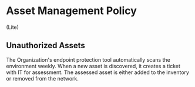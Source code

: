 # Asset Management Policy
(Lite)
## Unauthorized Assets
The Organization's endpoint protection tool automatically scans the environment weekly.  When a new asset is discovered, it creates a ticket with IT for assessment.  The assessed asset is either added to the inventory or removed from the network.